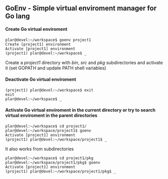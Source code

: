 ## GoEnv - Simple virtual enviroment manager for Go lang

#### Create Go virtual enviroment

```
plar@devel:~/workspace$ goenv project1
Create [project1] environment
Activate [project1] environment
(project1) plar@devel:~/workspace$ _

```
Create a *project1* directory with *bin*, *src* and *pkg* subdirectories and 
activate it (set GOPATH and update PATH shell variables)

#### Deactivate Go virtual enviroment
```
(project1) plar@devel:~/workspace$ exit
exit
plar@devel:~/workspace$ _

```

#### Activate Go virtual enviroment in the current directory or try to search virtual enviroment in the parent directories 
```
plar@devel:~/workspace$ cd project1/
plar@devel:~/workspace/project1$ goenv
Activate [project1] environment
(project1) plar@devel:~/workspace/project1$ _

```

It also works from subdirectories

```
plar@devel:~/workspace$ cd project1/pkg
plar@devel:~/workspace/project1/pkg$ goenv
Activate [project1] environment
(project1) plar@devel:~/workspace/project1/pkg$ _

```
